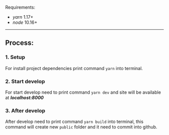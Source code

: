 Requirements: 

* *yarn* 1.17+
* *node* 10.16+
___

## Process:

### 1. Setup

For install project dependencies print command `yarn` into terminal.

### 2. Start develop

For start develop need to print command `yarn dev` and site will be available at ***localhost:8000***

### 3. After develop 

After develop need to print command `yarn build` into terminal, this command will create new `public` folder and it need to commit into github.
